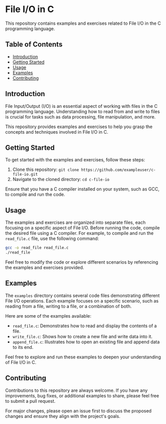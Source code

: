 # File I/O in C

This repository contains examples and exercises related to File I/O in the C programming language.

## Table of Contents

- [Introduction](#introduction)
- [Getting Started](#getting-started)
- [Usage](#usage)
- [Examples](#examples)
- [Contributing](#contributing)

## Introduction

File Input/Output (I/O) is an essential aspect of working with files in the C programming language. Understanding how to read from and write to files is crucial for tasks such as data processing, file manipulation, and more.

This repository provides examples and exercises to help you grasp the concepts and techniques involved in File I/O in C.

## Getting Started

To get started with the examples and exercises, follow these steps:

1. Clone this repository: `git clone https://github.com/exampleuser/c-file-io.git`
2. Navigate to the cloned directory: `cd c-file-io`

Ensure that you have a C compiler installed on your system, such as GCC, to compile and run the code.

## Usage

The examples and exercises are organized into separate files, each focusing on a specific aspect of File I/O. Before running the code, compile the desired file using a C compiler. For example, to compile and run the `read_file.c` file, use the following command:

```bash
gcc -o read_file read_file.c
./read_file
```

Feel free to modify the code or explore different scenarios by referencing the examples and exercises provided.

## Examples

The `examples` directory contains several code files demonstrating different File I/O operations. Each example focuses on a specific scenario, such as reading from a file, writing to a file, or a combination of both.

Here are some of the examples available:

- `read_file.c`: Demonstrates how to read and display the contents of a file.
- `write_file.c`: Shows how to create a new file and write data into it.
- `append_file.c`: Illustrates how to open an existing file and append data to its end.

Feel free to explore and run these examples to deepen your understanding of File I/O in C.

## Contributing

Contributions to this repository are always welcome. If you have any improvements, bug fixes, or additional examples to share, please feel free to submit a pull request.

For major changes, please open an issue first to discuss the proposed changes and ensure they align with the project's goals.
